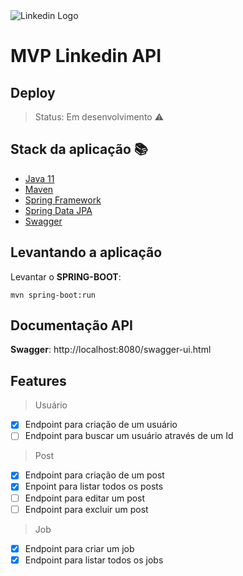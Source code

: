 <img src="https://blog.cloudrail.com/wp-content/uploads/2016/03/LinkedIn.png" alt="Linkedin Logo">

# MVP Linkedin API
<p align="justify">  </p>

## Deploy
> Status: Em desenvolvimento :warning:

## Stack da aplicação :books:
- [Java 11](https://codesandbox.io/)
- [Maven](https://maven.apache.org/)
- [Spring Framework](https://spring.io/projects/spring-framework)
- [Spring Data JPA](https://spring.io/projects/spring-data-jpa)
- [Swagger](https://swagger.io/)

## Levantando a aplicação

Levantar o **SPRING-BOOT**:
```
mvn spring-boot:run
```

## Documentação API

**Swagger**: http://localhost:8080/swagger-ui.html


## Features
> Usuário
- [x] Endpoint para criação de um usuário
- [ ] Endpoint para buscar um usuário através de um Id
> Post
- [x] Endpoint para criação de um post
- [x] Enpoint para listar todos os posts
- [ ] Endpoint para editar um post
- [ ] Endpoint para excluir um post
> Job
- [x] Endpoint para criar um job
- [x] Endpoint para listar todos os jobs
